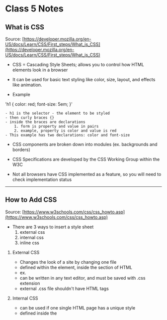 
# Class 5 Notes #

## What is CSS ##

Source: [https://developer.mozilla.org/en-US/docs/Learn/CSS/First_steps/What_is_CSS](https://developer.mozilla.org/en-US/docs/Learn/CSS/First_steps/What_is_CSS)

* CSS = Cascading Style Sheets; allows you to control how HTML elements look in a browser

* It can be used for basic text styling like color, size, layout, and effects like animation.

* Example

'h1 {
    color: red;
    font-size: 5em;
}'

    - h1 is the selector - the element to be styled
    - then curly braces {}
    - inside the braces are declarations 
        1. form is property and value in pairs
        2. example, property is color and value is red
    - This example has two declarations: color and font-size

* CSS components are broken down into modules (ex. backgrounds and borders)

* CSS Specifications are developed by the CSS Working Group within the W3C

* Not all browsers have CSS implemented as a feature, so you will need to check implementation status

-----------------------------------------
## How to Add CSS ##

Source: [https://www.w3schools.com/css/css_howto.asp](https://www.w3schools.com/css/css_howto.asp)

* There are 3 ways to insert a style sheet
    1. external css
    2. internal css
    3. inline css

1. External CSS
    * Changes the look of a site by changing one file
    * defined within the <link> element, inside the <head> section of HTML
    * ex. <link rel="stylesheet" href="mystyle.css">
    * can be written in any text editor, and must be saved with .css extension
    * external .css file shouldn't have HTML tags

2. Internal CSS
    * can be used if one single HTML page has a unique style
    * defined inside the <style> element, inside the head section

3. Inline CSS
    * used to apply a unique style for a single element
    * add the style attribute to the relevant element; style attribute can contain any CSS property

* Multiple Style Sheets: if some properties have been defined for the same selctor/element in different style sheets, the value from the last read style sheet will be used.

* Cascading Order: with more than one style specified for an HTML element, the following rules will apply:
    1. Inline style - inside HTML element
    2. External and internal style sheets (in the head section)
    3. Browser default


## CSS Color

Source: 